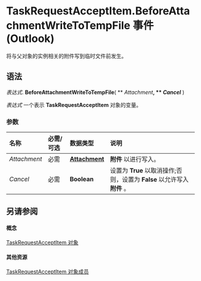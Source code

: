 
# TaskRequestAcceptItem.BeforeAttachmentWriteToTempFile 事件 (Outlook)

将与父对象的实例相关的附件写到临时文件前发生。


## 语法

 _表达式_. **BeforeAttachmentWriteToTempFile**( ** _Attachment_**, ** _Cancel_** )

 _表达式_ 一个表示 **TaskRequestAcceptItem** 对象的变量。


### 参数



|**名称**|**必需/可选**|**数据类型**|**说明**|
|:-----|:-----|:-----|:-----|
| _Attachment_|必需|**[Attachment](3e11582b-ac90-0948-bc37-506570bb287b.md)**|**附件** 以进行写入。|
| _Cancel_|必需|**Boolean**|设置为 **True** 以取消操作;否则，设置为 **False** 以允许写入 **附件** 。|

## 另请参阅


#### 概念


[TaskRequestAcceptItem 对象](a2905f72-0a67-b07d-7f85-84fe4de17c25.md)
#### 其他资源


[TaskRequestAcceptItem 对象成员](fe91c4cc-f505-11d8-0d0a-84fc4d355651.md)
